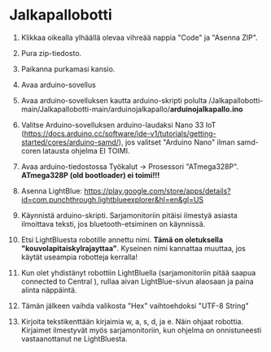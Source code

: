 # Jalkapallobotti

1. Klikkaa oikealla ylhäällä olevaa vihreää nappia "Code" ja "Asenna ZIP".

2. Pura zip-tiedosto.

3. Paikanna purkamasi kansio.

4. Avaa arduino-sovellus

5. Avaa arduino-sovelluksen kautta arduino-skripti polulta /Jalkapallobotti-main/Jalkapallobotti-main/arduinojalkapallo/**arduinojalkapallo.ino**

6. Valitse Arduino-sovelluksen arduino-laudaksi Nano 33 IoT (https://docs.arduino.cc/software/ide-v1/tutorials/getting-started/cores/arduino-samd/), jos valitset "Arduino Nano" ilman samd-coren latausta ohjelma EI TOIMI.

7. Avaa arduino-tiedostossa Työkalut -> Prosessori "ATmega328P". **ATmega328P (old bootloader) ei toimi!!!**

8. Asenna LightBlue: https://play.google.com/store/apps/details?id=com.punchthrough.lightblueexplorer&hl=en&gl=US

9. Käynnistä arduino-skripti. Sarjamonitoriin pitäisi ilmestyä asiasta ilmoittava teksti, jos bluetooth-etsiminen on käynnissä.

10. Etsi LightBluesta robotille annettu nimi. **Tämä on oletuksella "kouvolapitaiskylrajayttaa"**. Kyseinen nimi kannattaa muuttaa, jos käytät useampia robotteja kerralla!

11. Kun olet yhdistänyt robottiin LightBluella (sarjamonitoriin pitää saapua connected to Central <mac>), rullaa aivan LightBlue-sivun alaosaan ja paina alinta näppäintä.

12. Tämän jälkeen vaihda valikosta "Hex" vaihtoehdoksi "UTF-8 String"

13. Kirjoita tekstikenttään kirjaimia w, a, s, d, ja e. Näin ohjaat robottia. Kirjaimet ilmestyvät myös sarjamonitoriin, kun ohjelma on onnistuneesti vastaanottanut ne LightBluesta.

